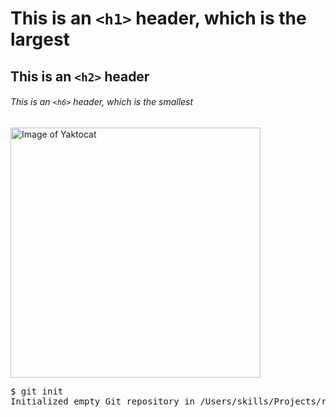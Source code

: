 # This is an `<h1>` header, which is the largest
## This is an `<h2>` header
###### This is an `<h6>` header, which is the smallest

<img alt="Image of Yaktocat" src=https://octodex.github.com/images/yaktocat.png width=400>

<pre>
$ git init
Initialized empty Git repository in /Users/skills/Projects/recipe-repository/.git/
</pre>
